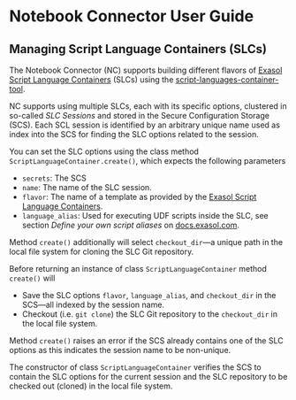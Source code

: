 # Notebook Connector User Guide

## Managing Script Language Containers (SLCs)

The Notebook Connector (NC) supports building different flavors of [Exasol Script Language Containers](https://github.com/exasol/script-languages-release) (SLCs) using the [script-languages-container-tool](https://github.com/exasol/script-languages-container-tool).

NC supports using multiple SLCs, each with its specific options, clustered in so-called _SLC Sessions_ and stored in the Secure Configuration Storage (SCS).  Each SCL session is identified by an arbitrary unique name used as index into the SCS for finding the SLC options related to the session.

You can set the SLC options using the class method `ScriptLanguageContainer.create()`, which expects the following parameters
* `secrets`: The SCS
* `name`: The name of the SLC session.
* `flavor`: The name of a template as provided by the [Exasol Script Language Containers](https://github.com/exasol/script-languages-release).
* `language_alias`: Used for executing UDF scripts inside the SLC, see section _Define your own script aliases_ on [docs.exasol.com](https://docs.exasol.com/db/latest/database_concepts/udf_scripts/adding_new_packages_script_languages.htm).

Method `create()` additionally will select `checkout_dir`&mdash;a unique path in the local file system for cloning the SLC Git repository.

Before returning an instance of class `ScriptLanguageContainer` method `create()` will
* Save the SLC options `flavor`, `language_alias`, and `checkout_dir` in the SCS&mdash;all indexed by the session name.
* Checkout (i.e. `git clone`) the SLC Git repository to the `checkout_dir` in the local file system.

Method `create()` raises an error if the SCS already contains one of the SLC options as this indicates the session name to be non-unique.

The constructor of class `ScriptLanguageContainer` verifies the SCS to contain the SLC options for the current session and the SLC repository to be checked out (cloned) in the local file system.


<!--
![](slct-manager-parameters.drawio.png)
-->
